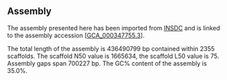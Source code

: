 **Assembly**
--------

The assembly presented here has been imported from [INSDC](http://www.insdc.org) and is linked to the assembly accession [[GCA\_000347755.3](http://www.ebi.ac.uk/ena/data/view/GCA_000347755.3)].

The total length of the assembly is 436490799 bp contained within 2355 scaffolds.
The scaffold N50 value is 1665634, the scaffold L50 value is 75.
Assembly gaps span 700227 bp. The GC% content of the assembly is 35.0%.
